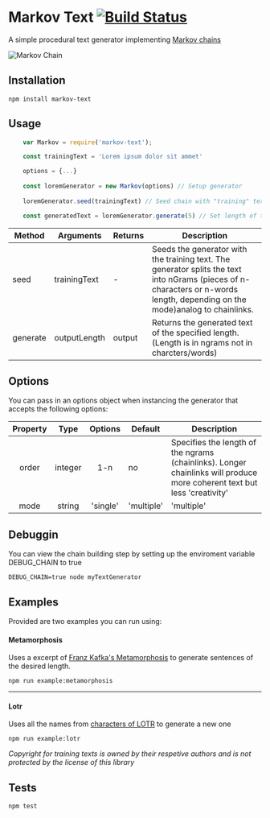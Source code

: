 Markov Text [![Build Status](https://travis-ci.org/vilvadot/markov-text.svg?branch=master)](https://travis-ci.org/vilvadot/markov-text)
=========

A simple procedural text generator implementing [Markov chains](http://setosa.io/ev/markov-chains/)

![Markov Chain](https://media.giphy.com/media/gH6I5QWnIZjy0/giphy.gif)

## Installation

    npm install markov-text


## Usage
```js
    var Markov = require('markov-text');

    const trainingText = 'Lorem ipsum dolor sit ammet'

    options = {...}
    
    const loremGenerator = new Markov(options) // Setup generator
    
    loremGenerator.seed(trainingText) // Seed chain with "training" text

    const generatedText = loremGenerator.generate(5) // Set length of the generated output.
```

| Method    | Arguments             | Returns        | Description                                                                                                                                                                   |
|-----------|-----------------------|----------------|-------------------------------------------------------------------------------------------------------------------------------------------------------------------------------|
|  seed     | trainingText<String>  |        -       |  Seeds the generator with the training text. The generator splits the text into nGrams (pieces of n-characters or n-words length, depending on the mode)analog to chainlinks. |
|  generate | outputLength<Integer> | output<String> | Returns the generated text of the specified length. (Length is in ngrams not in charcters/words)                                                                              |

## Options

You can pass in an options object when instancing the generator that accepts the following options:

| Property |   Type  |         Options        | Default    | Description                                                                                                                                                                      |
|:--------:|:-------:|:----------------------:|------------|----------------------------------------------------------------------------------------------------------------------------------------------------------------------------------|
|   order  | integer |           1-n          |     no     | Specifies the length of the ngrams (chainlinks). Longer chainlinks will produce more coherent text but less 'creativity'                                                         |
|   mode   |  string | 'single' | 'multiple'  | 'multiple' |  Single mode will generate single words and will use training text as single independent words. Multiple mode will generate sentences and will use training text as word blocks. |

## Debuggin

You can view the chain building step by setting up the enviroment variable DEBUG_CHAIN to true

    DEBUG_CHAIN=true node myTextGenerator

## Examples

Provided are two examples you can run using:

#### Metamorphosis

  Uses a excerpt of [Franz Kafka's Metamorphosis](http://www.gutenberg.org/ebooks/5200)  to generate sentences of the desired length.

    npm run example:metamorphosis


---

#### Lotr

  Uses all the names from [characters of LOTR](https://en.wikipedia.org/wiki/List_of_Middle-earth_characters) to generate a new one

    npm run example:lotr


  _Copyright for training texts is owned by their respetive authors and is not protected by the license of this library_

## Tests

    npm test
